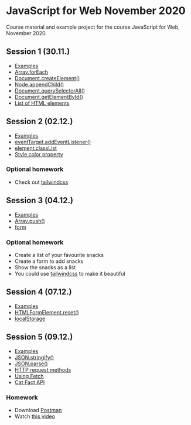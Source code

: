 # JavaScript for Web November 2020

Course material and example project for the course JavaScript for Web, November 2020.

## Session 1 (30.11.)

* [Examples](https://codesandbox.io/s/js-for-web-2-1-gbbmz)
* [Array.forEach](https://developer.mozilla.org/en-US/docs/Web/JavaScript/Reference/Global_Objects/Array/forEach)
* [Document.createElement()](https://developer.mozilla.org/en-US/docs/Web/API/Document/createElement)
* [Node.appendChild()](https://developer.mozilla.org/en-US/docs/Web/API/Node/appendChild)
* [Document.querySelectorAll()](https://developer.mozilla.org/en-US/docs/Web/API/Document/querySelectorAll)
* [Document.getElementById()](https://developer.mozilla.org/en-US/docs/Web/API/Document/getElementById)
* [List of HTML elements](https://developer.mozilla.org/en-US/docs/Web/HTML/Element)

## Session 2 (02.12.)

* [Examples](https://codesandbox.io/s/session-2-00ejt?file=/src/index.js)
* [eventTarget.addEventListener()](https://developer.mozilla.org/en-US/docs/Web/API/EventTarget/addEventListener)
* [element.classList](https://developer.mozilla.org/en-US/docs/Web/API/Element/classList)
* [Style color property](https://www.w3schools.com/jsref/prop_style_color.asp)

### Optional homework

* Check out [tailwindcss](https://tailwindcss.com/)

## Session 3 (04.12.)

* [Examples](https://codesandbox.io/s/session-3-5gpps?file=/src/index.js)
* [Array.push()](https://developer.mozilla.org/en-US/docs/Web/JavaScript/Reference/Global_Objects/Array/push)
* [form](https://developer.mozilla.org/en-US/docs/Web/HTML/Element/form)

### Optional homework

* Create a list of your favourite snacks
* Create a form to add snacks
* Show the snacks as a list
* You could use [tailwindcss](https://tailwindcss.com/) to make it beautiful

## Session 4 (07.12.)

* [Examples](https://codesandbox.io/s/session-4-ynlru?file=/src/index.js)
* [HTMLFormElement.reset()](https://developer.mozilla.org/en-US/docs/Web/API/HTMLFormElement/reset)
* [localStorage](https://developer.mozilla.org/en-US/docs/Web/API/Window/localStorage)

## Session 5 (09.12.)

* [Examples](https://codesandbox.io/s/session-5-snack-form-6gm99?file=/src/index.js)
* [JSON.stringify()](https://developer.mozilla.org/de/docs/Web/JavaScript/Reference/Global_Objects/JSON/stringify)
* [JSON.parse()](https://developer.mozilla.org/en-US/docs/Web/JavaScript/Reference/Global_Objects/JSON/parse)
* [HTTP request methods](https://developer.mozilla.org/en-US/docs/Web/HTTP/Methods)
* [Using Fetch](https://developer.mozilla.org/en-US/docs/Web/API/Fetch_API/Using_Fetch)
* [Cat Fact API](https://catfact.ninja/)

### Homework

* Download [Postman](https://www.postman.com/downloads/)
* Watch [this video](https://youtu.be/cuEtnrL9-H0)
